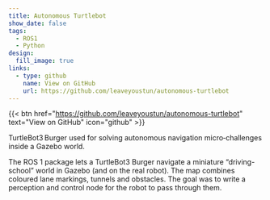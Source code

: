 ```yaml
---
title: Autonomous Turtlebot
show_date: false
tags:
  - ROS1
  - Python
design:
  fill_image: true
links:
  - type: github
    name: View on GitHub
    url: https://github.com/leaveyoustun/autonomous-turtlebot
---
```

{{< btn href="https://github.com/leaveyoustun/autonomous-turtlebot" text="View on GitHub" icon="github" >}}



TurtleBot3 Burger used for solving autonomous navigation micro‑challenges inside a Gazebo world.

<!--more-->
The ROS 1 package lets a TurtleBot3 Burger navigate a miniature “driving-school” world in Gazebo (and on the real robot). The map combines coloured lane markings, tunnels and obstacles. The goal was to write a perception and control node for the robot to pass through them.
